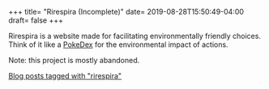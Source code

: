 +++
title= "Rirespira (Incomplete)"
date= 2019-08-28T15:50:49-04:00
draft= false
+++

Rirespira is a website made for facilitating environmentally friendly choices. Think of it like a [PokeDex](https://pokemon.fandom.com/wiki/Pok%C3%A9dex) for the environmental impact of actions.

Note: this project is mostly abandoned.

[Blog posts tagged with "rirespira"](/tags/rirespira/)

